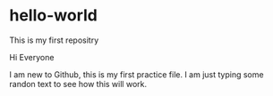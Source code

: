 # hello-world
This is my first repositry

Hi Everyone

I am new to Github, this is my first practice file.
I am just typing some randon text to see how this will work.
